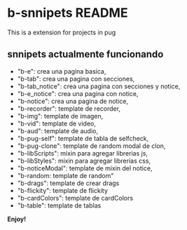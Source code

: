 # b-snnipets README

This is a extension for projects in pug

## snnipets actualmente funcionando

- "b-e": crea una pagina basica,
- "b-tab": crea una pagina con secciones,
- "b-tab_notice": crea una pagina con secciones y notice,
- "b-e_notice": crea una pagina con notice,
- "b-notice": crea una pagina de notice,
- "b-recorder": template de recorder,
- "b-img": template de imagen,
- "b-vid": template de video,
- "b-aud": template de audio,
- "b-pug-self": template de tabla de selfcheck,
- "b-pug-clone": template de random modal de clon,
- "b-libScripts": mixin para agregar librerias js,
- "b-libStyles": mixin para agregar librerias css,
- "b-noticeModal": template de mixin del notice,
- "b-random: template de random"
- "b-drags": template de crear drags
- "b-flickity": template de flickity
- "b-cardColors": template de cardColors
- "b-table": template de tablas

**Enjoy!**
